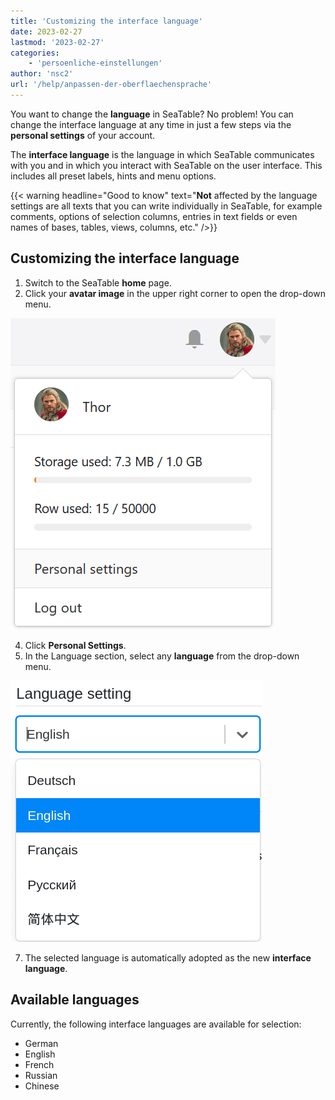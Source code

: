 ```yaml
---
title: 'Customizing the interface language'
date: 2023-02-27
lastmod: '2023-02-27'
categories:
    - 'persoenliche-einstellungen'
author: 'nsc2'
url: '/help/anpassen-der-oberflaechensprache'
---
```


You want to change the **language** in SeaTable? No problem! You can change the interface language at any time in just a few steps via the **personal settings** of your account.

The **interface language** is the language in which SeaTable communicates with you and in which you interact with SeaTable on the user interface. This includes all preset labels, hints and menu options.

{{< warning  headline="Good to know"  text="**Not** affected by the language settings are all texts that you can write individually in SeaTable, for example comments, options of selection columns, entries in text fields or even names of bases, tables, views, columns, etc." />}}

## Customizing the interface language

1. Switch to the SeaTable **home** page.
2. Click your **avatar image** in the upper right corner to open the drop-down menu.

![Open personal settings via drop-down menu](images/Persoenliche-Einstellungen-ueber-Drop-down-Menue-oeffnen.png)

4. Click **Personal Settings**.
5. In the Language section, select any **language** from the drop-down menu.

![Selecting the interface language from the drop-down menu](images/select-language.png)

7. The selected language is automatically adopted as the new **interface language**.

## Available languages

Currently, the following interface languages are available for selection:

- German
- English
- French
- Russian
- Chinese
